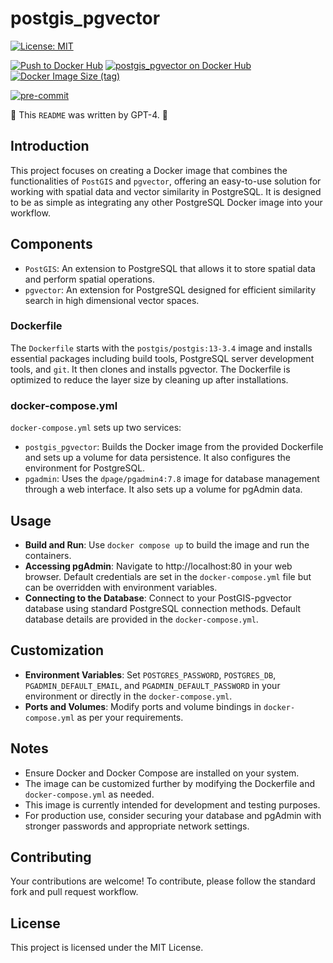 # postgis_pgvector

[![License: MIT](https://img.shields.io/badge/License-MIT-yellow.svg)](https://opensource.org/licenses/MIT)

[![Push to Docker Hub](https://github.com/hamzazaman/postgis_pgvector/actions/workflows/docker-hub.yml/badge.svg)](https://github.com/hamzazaman/postgis_pgvector/actions/workflows/docker-hub.yml)
[![postgis_pgvector on Docker Hub](https://img.shields.io/docker/v/hamzablumen/postgis_pgvector?label=postgis_pgvector&logo=docker)](https://hub.docker.com/r/hamzablumen/postgis_pgvector)
[![Docker Image Size (tag)](https://img.shields.io/docker/image-size/hamzablumen/postgis_pgvector/latest)](https://hub.docker.com/r/hamzablumen/postgis_pgvector)

[![pre-commit](https://img.shields.io/badge/pre--commit-enabled-brightgreen?logo=pre-commit&logoColor=white)](https://github.com/pre-commit/pre-commit)


🤖 This `README` was written by GPT-4. 🤖

## Introduction
This project focuses on creating a Docker image that combines the functionalities of `PostGIS` and `pgvector`, offering an easy-to-use solution for working with spatial data and vector similarity in PostgreSQL. It is designed to be as simple as integrating any other PostgreSQL Docker image into your workflow.

## Components
- `PostGIS`: An extension to PostgreSQL that allows it to store spatial data and perform spatial operations.
- `pgvector`: An extension for PostgreSQL designed for efficient similarity search in high dimensional vector spaces.


### Dockerfile
The `Dockerfile` starts with the `postgis/postgis:13-3.4` image and installs essential packages including build tools, PostgreSQL server development tools, and `git`. It then clones and installs pgvector. The Dockerfile is optimized to reduce the layer size by cleaning up after installations.

### docker-compose.yml
`docker-compose.yml` sets up two services:

- `postgis_pgvector`: Builds the Docker image from the provided Dockerfile and sets up a volume for data persistence. It also configures the environment for PostgreSQL.
- `pgadmin`: Uses the `dpage/pgadmin4:7.8` image for database management through a web interface. It also sets up a volume for pgAdmin data.

## Usage
- **Build and Run**: Use `docker compose up` to build the image and run the containers.
- **Accessing pgAdmin**: Navigate to http://localhost:80 in your web browser. Default credentials are set in the `docker-compose.yml` file but can be overridden with environment variables.
- **Connecting to the Database**: Connect to your PostGIS-pgvector database using standard PostgreSQL connection methods. Default database details are provided in the `docker-compose.yml`.

## Customization
- **Environment Variables**: Set `POSTGRES_PASSWORD`, `POSTGRES_DB`, `PGADMIN_DEFAULT_EMAIL`, and `PGADMIN_DEFAULT_PASSWORD` in your environment or directly in the `docker-compose.yml`.
- **Ports and Volumes**: Modify ports and volume bindings in `docker-compose.yml` as per your requirements.

## Notes
- Ensure Docker and Docker Compose are installed on your system.
- The image can be customized further by modifying the Dockerfile and `docker-compose.yml` as needed.
- This image is currently intended for development and testing purposes.
- For production use, consider securing your database and pgAdmin with stronger passwords and appropriate network settings.

## Contributing
Your contributions are welcome! To contribute, please follow the standard fork and pull request workflow.

## License
This project is licensed under the MIT License.

